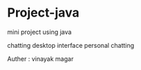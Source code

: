 # Project-java
mini project using java
<p>
  chatting desktop interface personal chatting
</p>
<p>
  Auther : vinayak magar
</p>
